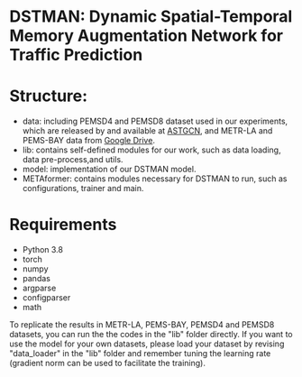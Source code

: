 # DSTMAN: Dynamic Spatial-Temporal Memory Augmentation Network for Traffic Prediction
# Structure:
+ data: including PEMSD4 and PEMSD8 dataset used in our experiments, which are released by and available at [ASTGCN](https://github.com/Davidham3/ASTGCN-2019-mxnet/tree/master/data), and METR-LA and PEMS-BAY data from [Google Drive](https://drive.google.com/drive/folders/10FOTa6HXPqX8Pf5WRoRwcFnW9BrNZEIX).
+ lib: contains self-defined modules for our work, such as data loading, data pre-process,and utils.
+ model: implementation of our DSTMAN model.
+ METAformer: contains modules necessary for DSTMAN to run, such as configurations, trainer and main.

# Requirements
+ Python 3.8
+ torch
+ numpy
+ pandas
+ argparse
+ configparser
+ math

To replicate the results in METR-LA, PEMS-BAY, PEMSD4 and PEMSD8 datasets, you can run the the codes in the "lib" folder directly. If you want to use the model for your own datasets, please load your dataset by revising "data_loader" in the "lib" folder and remember tuning the learning rate (gradient norm can be used to facilitate the training).

